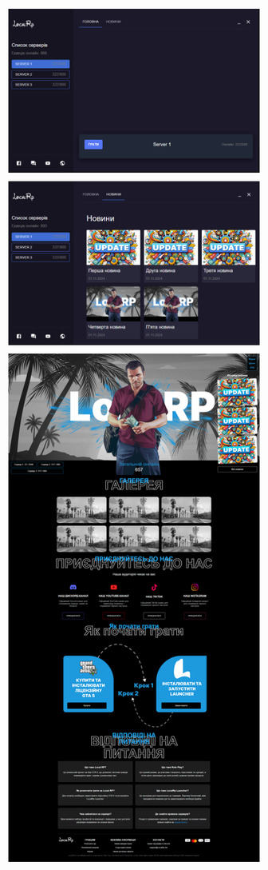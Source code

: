 ![1](https://github.com/MrghtChannel/LocalRp/blob/main/img/1.png)

![2](https://github.com/MrghtChannel/LocalRp/blob/main/img/3.png)

![3](https://github.com/MrghtChannel/LocalRp/blob/main/img/2.png)

